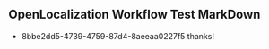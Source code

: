 ## OpenLocalization Workflow Test MarkDown
* 8bbe2dd5-4739-4759-87d4-8aeeaa0227f5 thanks!

<!--HONumber=Jul16_HO3-->


